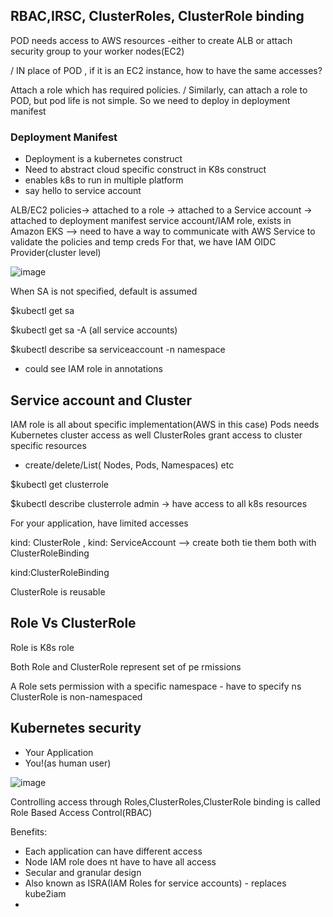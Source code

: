 RBAC,IRSC, ClusterRoles, ClusterRole binding
----------------------------------------------------

POD needs access to AWS resources -either to create ALB
or attach security group to your worker nodes(EC2)

/
IN place of POD , if it is an EC2 instance, how to have the same accesses?

Attach a role which has required policies.
/
Similarly, can attach a role to POD, but pod life is not simple.
So we need to deploy in deployment manifest

### Deployment Manifest
- Deployment is a kubernetes construct
- Need to abstract cloud specific construct in K8s construct
- enables k8s to run in multiple platform
- say hello to service account

ALB/EC2 policies-> attached to a role -> attached to a Service account -> attached to deployment manifest
service account/IAM role, exists in Amazon EKS --> need to have a way to communicate with AWS Service
to validate the policies and temp creds
For that, we have IAM OIDC Provider(cluster level)


![image](https://user-images.githubusercontent.com/81581601/191018041-cc5df832-2208-416c-81b4-60c8fc3a22a9.png)


When SA is not specified, default is assumed

$kubectl get sa

$kubectl get sa -A (all service accounts)

$kubectl describe sa serviceaccount -n namespace
- could see IAM role in annotations

Service account and Cluster
--------------------------------
IAM role is all about specific implementation(AWS in this case)
Pods needs Kubernetes cluster access as well
ClusterRoles grant access to cluster specific resources
 - create/delete/List( Nodes, Pods, Namespaces) etc
 
 $kubectl get clusterrole
 
 $kubectl describe clusterrole admin -> have access to all k8s resources

 
For your application, have limited accesses

kind: ClusterRole , kind: ServiceAccount --> create both tie them both with ClusterRoleBinding

kind:ClusterRoleBinding

ClusterRole is reusable

Role Vs ClusterRole
---------------------
Role is K8s role

Both Role and ClusterRole represent set of pe                      rmissions

A Role sets permission with a specific namespace - have to specify ns
ClusterRole is non-namespaced

Kubernetes security
---------------------
- Your Application
- You!(as human user)

![image](https://user-images.githubusercontent.com/81581601/191064279-1a5f06b1-f30a-42a8-b8e3-639242367042.png)
                                                                                                                                          
Controlling access through Roles,ClusterRoles,ClusterRole binding is called Role Based Access Control(RBAC)

Benefits:
- Each application can have different access
- Node IAM role does nt have to have all access
- Secular and granular design
- Also known as ISRA(IAM Roles for service accounts) - replaces kube2iam
- 




